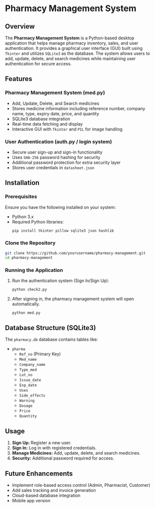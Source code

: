 # Pharmacy Management System

## Overview

The **Pharmacy Management System** is a Python-based desktop application that helps manage pharmacy inventory, sales, and user authentication. It provides a graphical user interface (GUI) built using `Tkinter` and utilizes `SQLite3` as the database. The system allows users to add, update, delete, and search medicines while maintaining user authentication for secure access.

## Features

### Pharmacy Management System (med.py)

- Add, Update, Delete, and Search medicines
- Stores medicine information including reference number, company name, type, expiry date, price, and quantity
- SQLite3 database integration
- Real-time data fetching and display
- Interactive GUI with `Tkinter` and `PIL` for image handling

### User Authentication (auth.py / login system)

- Secure user sign-up and sign-in functionality
- Uses `SHA-256` password hashing for security
- Additional password protection for extra security layer
- Stores user credentials in `datasheet.json`

## Installation

### Prerequisites

Ensure you have the following installed on your system:

- Python 3.x
- Required Python libraries:
  ```bash
  pip install tkinter pillow sqlite3 json hashlib
  ```

### Clone the Repository

```bash
git clone https://github.com/yourusername/pharmacy-management.git
cd pharmacy-management
```

### Running the Application

1. Run the authentication system (Sign In/Sign Up):
   ```bash
   python check2.py
   ```
2. After signing in, the pharmacy management system will open automatically.
   ```bash
   python med.py
   ```

## Database Structure (SQLite3)

The `pharmacy.db` database contains tables like:

- `pharma`
  - `Ref_no` (Primary Key)
  - `Med_name`
  - `Company_name`
  - `Type_med`
  - `Lot_no`
  - `Issue_date`
  - `Exp_date`
  - `Uses`
  - `Side_effects`
  - `Warning`
  - `Dosage`
  - `Price`
  - `Quantity`

## Usage

1. **Sign Up:** Register a new user.
2. **Sign In:** Log in with registered credentials.
3. **Manage Medicines:** Add, update, delete, and search medicines.
4. **Security:** Additional password required for access.


## Future Enhancements

- Implement role-based access control (Admin, Pharmacist, Customer)
- Add sales tracking and invoice generation
- Cloud-based database integration
- Mobile app version



